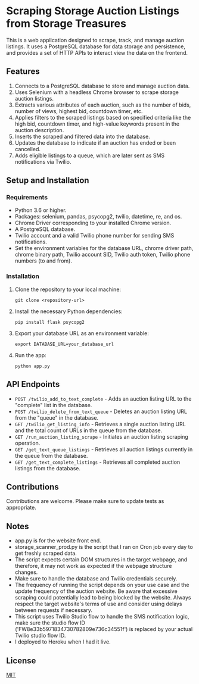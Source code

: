 # Scraping Storage Auction Listings from Storage Treasures

This is a web application designed to scrape, track, and manage auction listings. It uses a PostgreSQL database for data storage and persistence, and provides a set of HTTP APIs to interact view the data on the frontend.

## Features

1. Connects to a PostgreSQL database to store and manage auction data.
2. Uses Selenium with a headless Chrome browser to scrape storage auction listings.
3. Extracts various attributes of each auction, such as the number of bids, number of views, highest bid, countdown timer, etc.
4. Applies filters to the scraped listings based on specified criteria like the high bid, countdown timer, and high-value keywords present in the auction description.
5. Inserts the scraped and filtered data into the database.
6. Updates the database to indicate if an auction has ended or been cancelled.
7. Adds eligible listings to a queue, which are later sent as SMS notifications via Twilio.

## Setup and Installation

### Requirements

- Python 3.6 or higher.
- Packages: selenium, pandas, psycopg2, twilio, datetime, re, and os.
- Chrome Driver corresponding to your installed Chrome version.
- A PostgreSQL database.
- Twilio account and a valid Twilio phone number for sending SMS notifications.
- Set the environment variables for the database URL, chrome driver path, chrome binary path, Twilio account SID, Twilio auth token, Twilio phone numbers (to and from).

### Installation

1. Clone the repository to your local machine:

   ```
   git clone <repository-url>
   ```

2. Install the necessary Python dependencies:

   ```
   pip install flask psycopg2
   ```

3. Export your database URL as an environment variable:

   ```
   export DATABASE_URL=your_database_url
   ```

4. Run the app:

   ```
   python app.py
   ```

## API Endpoints

- `POST /twilio_add_to_text_complete` - Adds an auction listing URL to the "complete" list in the database.
- `POST /twilio_delete_from_text_queue` - Deletes an auction listing URL from the "queue" in the database.
- `GET /twilio_get_listing_info` - Retrieves a single auction listing URL and the total count of URLs in the queue from the database.
- `GET /run_auction_listing_scrape` - Initiates an auction listing scraping operation.
- `GET /get_text_queue_listings` - Retrieves all auction listings currently in the queue from the database.
- `GET /get_text_complete_listings` - Retrieves all completed auction listings from the database.

## Contributions

Contributions are welcome. Please make sure to update tests as appropriate.

## Notes

- app.py is for the website front end.
- storage_scanner_prod.py is the script that I ran on Cron job every day to get freshly scraped data.
- The script expects certain DOM structures in the target webpage, and therefore, it may not work as expected if the webpage structure changes.
- Make sure to handle the database and Twilio credentials securely.
- The frequency of running the script depends on your use case and the update frequency of the auction website. Be aware that excessive scraping could potentially lead to being blocked by the website. Always respect the target website's terms of use and consider using delays between requests if necessary.
- This script uses Twilio Studio flow to handle the SMS notification logic, make sure the studio flow ID ('FW8e33b5971834730782809e736c34551f') is replaced by your actual Twilio studio flow ID.
- I deployed to Heroku when I had it live.

## License

[MIT](https://choosealicense.com/licenses/mit/)
